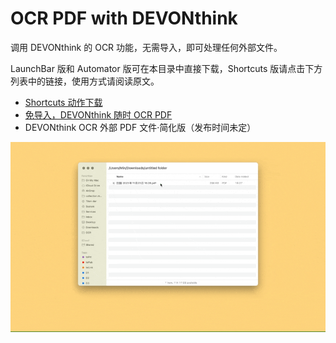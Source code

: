 # OCR PDF with DEVONthink

调用 DEVONthink 的 OCR 功能，无需导入，即可处理任何外部文件。

LaunchBar 版和 Automator 版可在本目录中直接下载，Shortcuts 版请点击下方列表中的链接，使用方式请阅读原文。

- [Shortcuts 动作下载](https://www.icloud.com/shortcuts/0ede78329f234984807940fb9c54fcf1)
- [免导入，DEVONthink 随时 OCR PDF](https://utgd.net/article/20545/)
- DEVONthink OCR 外部 PDF 文件·简化版（发布时间未定）

![title](img.gif)